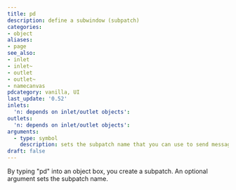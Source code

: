 ```yaml
---
title: pd
description: define a subwindow (subpatch)
categories:
- object
aliases:
- page
see_also: 
- inlet
- inlet~
- outlet
- outlet~
- namecanvas
pdcategory: vanilla, UI
last_update: '0.52'
inlets:
  'n: depends on inlet/outlet objects':
outlets:
  'n: depends on inlet/outlet objects':	
arguments:
  - type: symbol
    description: sets the subpatch name that you can use to send messages to (see 'dynamic patching' in 'pd-messages' file.)
draft: false
---
```

By typing "pd" into an object box, you create a subpatch. An optional argument sets the subpatch name.
